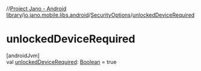 //[Project Jano - Android library](../../../index.md)/[io.jano.mobile.libs.android](../index.md)/[SecurityOptions](index.md)/[unlockedDeviceRequired](unlocked-device-required.md)

# unlockedDeviceRequired

[androidJvm]\
val [unlockedDeviceRequired](unlocked-device-required.md): [Boolean](https://kotlinlang.org/api/latest/jvm/stdlib/kotlin/-boolean/index.html) = true
